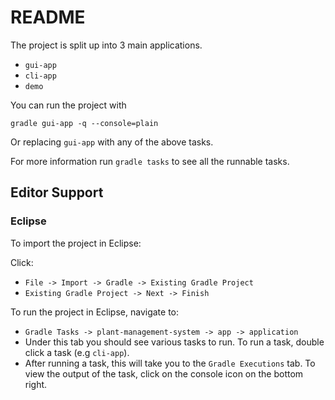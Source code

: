 # README

The project is split up into 3 main applications.
- `gui-app`
- `cli-app`
- `demo`

You can run the project with

```
gradle gui-app -q --console=plain
```

Or replacing `gui-app` with any of the above tasks.

For more information run `gradle tasks` to see all the runnable tasks.

## Editor Support

### Eclipse

To import the project in Eclipse:

Click:
- `File -> Import -> Gradle -> Existing Gradle Project`
- `Existing Gradle Project -> Next -> Finish`

To run the project in Eclipse, navigate to:
- `Gradle Tasks -> plant-management-system -> app -> application`
- Under this tab you should see various tasks to run. To run a task,
double click a task (e.g `cli-app`).
- After running a task, this will take you to the `Gradle Executions` tab.
To view the output of the task, click on the console icon on the bottom right.
